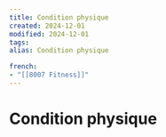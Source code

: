 ```yaml
---
title: Condition physique
created: 2024-12-01
modified: 2024-12-01
tags: 
alias: Condition physique

french:
- "[[8007 Fitness]]"
---
```

# Condition physique
